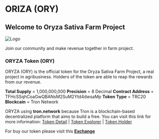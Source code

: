 # ORIZA (ORY)

## Welcome to Oryza Sativa Farm Project

![Logo](https://pbs.twimg.com/profile_images/1185126777175199744/ee1KM8Jy_400x400.jpg)

Join our community and make revenue together in farm project.

### ORYZA Token (ORY)

ORYZA (ORY) is the official token for the Oryza Sativa Farm Project, a real project in agribusiness. Holders of the token are able to reap the rewards from our revenue.

**Total Supply** = 1,000,000,000
**Precision** = 8 Decimal
**Contract Address** = TFHcSSqhCoaGwQBANsM2SuM2Ytd4dwsaMp
**Token Type** = TRC20
**Blockcain** = Tron Network

ORYZA using **tron.network** because Tron is a blockchain-based decentralized platform that aims to build a free.
You can visit this link for more information: 
[Token Detail](https://tronscan.org/#/token20/TFHcSSqhCoaGwQBANsM2SuM2Ytd4dwsaMp) | 
[Token Explorer](https://tronscan.org/#/token20/TFHcSSqhCoaGwQBANsM2SuM2Ytd4dwsaMp/transfers) |
[Token Holder](https://tronscan.org/#/token20/TFHcSSqhCoaGwQBANsM2SuM2Ytd4dwsaMp/holders)

For buy our token please visit this **[Exchange](https://trx.market)**

